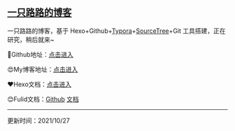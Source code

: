 ## [一只路路的博客](https://aluluvip.github.io)


一只路路的博客，基于 Hexo+Github+[Typora](https://www.typora.io/)+[SourceTree](https://www.sourcetreeapp.com/)+Git 工具搭建，正在研究，稍后就来~



💎Github地址：[点击进入](https://github.com/aluluvip)

😍My博客地址：[点击进入](https://aluluvip.github.io)

❤️Hexo文档：[点击进入](https://hexo.io/zh-cn/docs/)

😊Fulid文档：[Github](https://github.com/fluid-dev/hexo-theme-fluid) [文档](https://hexo.fluid-dev.com/docs/start/)



------

更新时间：2021/10/27

